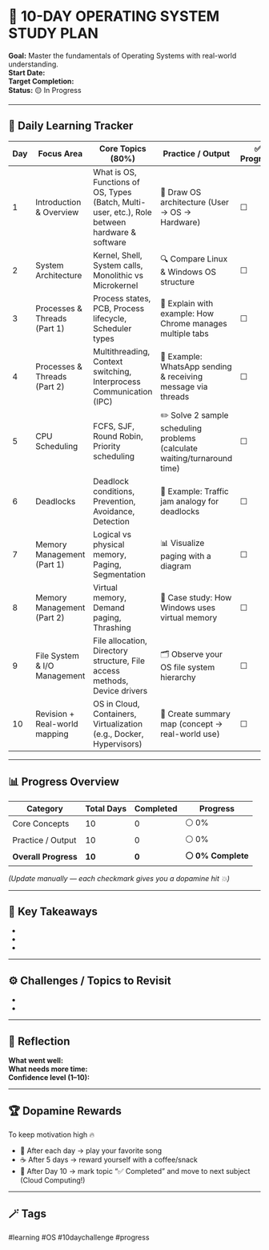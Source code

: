 
# 🧠 10-DAY OPERATING SYSTEM STUDY PLAN

**Goal:** Master the fundamentals of Operating Systems with real-world understanding.  
**Start Date:**  
**Target Completion:**  
**Status:** 🟡 In Progress  

---

## 📅 Daily Learning Tracker

| Day | Focus Area                    | Core Topics (80%)                                                                              | Practice / Output                                                         | ✅ Progress |
| --- | ----------------------------- | ---------------------------------------------------------------------------------------------- | ------------------------------------------------------------------------- | ---------- |
| 1   | Introduction & Overview       | What is OS, Functions of OS, Types (Batch, Multi-user, etc.), Role between hardware & software | 📝 Draw OS architecture (User → OS → Hardware)                            | ☐          |
| 2   | System Architecture           | Kernel, Shell, System calls, Monolithic vs Microkernel                                         | 🔍 Compare Linux & Windows OS structure                                   | ☐          |
| 3   | Processes & Threads (Part 1)  | Process states, PCB, Process lifecycle, Scheduler types                                        | 💬 Explain with example: How Chrome manages multiple tabs                 | ☐          |
| 4   | Processes & Threads (Part 2)  | Multithreading, Context switching, Interprocess Communication (IPC)                            | 💬 Example: WhatsApp sending & receiving message via threads              | ☐          |
| 5   | CPU Scheduling                | FCFS, SJF, Round Robin, Priority scheduling                                                    | ✏️ Solve 2 sample scheduling problems (calculate waiting/turnaround time) | ☐          |
| 6   | Deadlocks                     | Deadlock conditions, Prevention, Avoidance, Detection                                          | 🚗 Example: Traffic jam analogy for deadlocks                             | ☐          |
| 7   | Memory Management (Part 1)    | Logical vs physical memory, Paging, Segmentation                                               | 📊 Visualize paging with a diagram                                        | ☐          |
| 8   | Memory Management (Part 2)    | Virtual memory, Demand paging, Thrashing                                                       | 🧩 Case study: How Windows uses virtual memory                            | ☐          |
| 9   | File System & I/O Management  | File allocation, Directory structure, File access methods, Device drivers                      | 🗂️ Observe your OS file system hierarchy                                 | ☐          |
| 10  | Revision + Real-world mapping | OS in Cloud, Containers, Virtualization (e.g., Docker, Hypervisors)                            | 🧭 Create summary map (concept → real-world use)                          | ☐          |

---

## 📊 Progress Overview

| Category             | Total Days | Completed | Progress          |
| -------------------- | ---------- | --------- | ----------------- |
| Core Concepts        | 10         | 0         | ⚪ 0%              |
| Practice / Output    | 10         | 0         | ⚪ 0%              |
| **Overall Progress** | **10**     | **0**     | **⚪ 0% Complete** |

*(Update manually — each checkmark gives you a dopamine hit 💥)*

---

## 🧩 Key Takeaways
- 
- 
- 

---

## ⚙️ Challenges / Topics to Revisit
- 
- 

---

## 💬 Reflection
**What went well:**  
**What needs more time:**  
**Confidence level (1–10):**  

---

## 🏆 Dopamine Rewards
To keep motivation high 🔥  
- 🎵 After each day → play your favorite song  
- ☕ After 5 days → reward yourself with a coffee/snack  
- 🎉 After Day 10 → mark topic “✅ Completed” and move to next subject (Cloud Computing!)

---

## 🪄 Tags  
#learning #OS #10daychallenge #progress
